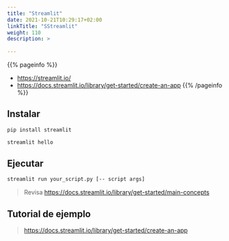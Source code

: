 ```yaml
---
title: "Streamlit"
date: 2021-10-21T10:29:17+02:00
linkTitle: "SStreamlit"
weight: 110
description: >
  
---
```

{{% pageinfo %}}
* https://streamlit.io/
* https://docs.streamlit.io/library/get-started/create-an-app
{{% /pageinfo %}}

## Instalar
```bash
pip install streamlit

streamlit hello
```
## Ejecutar
 ```bash
 streamlit run your_script.py [-- script args]

```

> Revisa https://docs.streamlit.io/library/get-started/main-concepts

## Tutorial de ejemplo
> https://docs.streamlit.io/library/get-started/create-an-app

